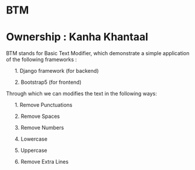 # BTM
 <h1>
Ownership : Kanha Khantaal
</h1>
BTM stands for Basic Text Modifier, which demonstrate a simple application of the following frameworks :
<ul>
   1. Django framework (for backend)
</ul>
<ul>
   2. Bootstrap5 (for frontend)
</ul>
Through which we can modifies the text in the following ways:
   <ul>
    1. Remove Punctuations
   </ul>
   <ul>
    2. Remove Spaces
    </ul>
    <ul>
    3. Remove Numbers
    </ul>
    <ul>
    4. Lowercase
    </ul>
    <ul>
    5. Uppercase
     </ul>
     <ul>
    6. Remove Extra Lines
</ul>
   

